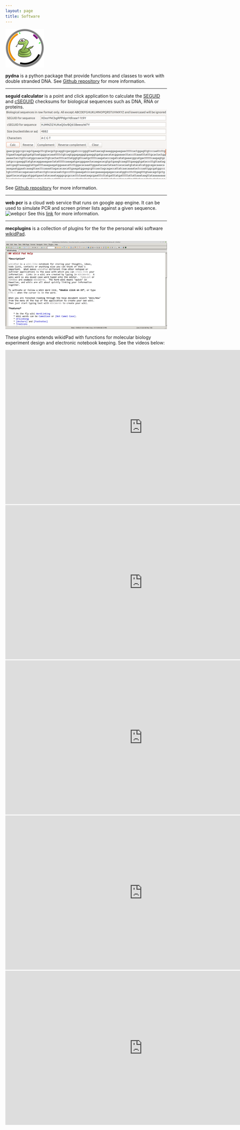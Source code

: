 ```yaml
---
layout: page
title: Software
---
```


![pydna](https://raw.githubusercontent.com/BjornFJohansson/pydna/92bd48c2692a22433c66f2ffa150e6b7f0b7a940/docs/pics/pydna.resized.png)

**pydna** is a python package that provide functions and classes to work with double stranded DNA. See [Github repository](https://github.com/BjornFJohansson/pydna) for more information.

----



**seguid calculator** is a point and click application to calculate the [SEGUID](http://www.ncbi.nlm.nih.gov/pubmed/16858731) and [cSEGUID](http://ochsavidare.blogspot.pt/2016/02/checksum-for-circular-biological.html) checksums for biological sequences such as DNA, RNA or proteins.
![seguid](https://raw.githubusercontent.com/BjornFJohansson/seguid_calculator/master/genbank.png)


 See [Github repository](https://github.com/BjornFJohansson/seguid_calculator) for more information.

----


**web pcr** is a cloud web service that runs on google app engine. It can be used to simulate PCR and screen primer lists against a given sequence.
![webpcr](https://raw.githubusercontent.com/BjornFJohansson/webpcr/main/static/webpcr.png)
See this [link](http://bjornfjohansson.pythonanywhere.com) for more information.


----




**mecplugins** is a collection of plugins for the for the personal wiki software [wikidPad](http://wikidpad.sourceforge.net/).


![wikidpad](wp.png)



These plugins extends wikidPad with functions for molecular biology experiment design and electronic notebook keeping. See the videos below:

<iframe width="854" height="480" src="https://www.youtube.com/embed/TrhoIwiYYDU?ecver=1" frameborder="0" allowfullscreen></iframe>
<iframe width="854" height="480" src="https://www.youtube.com/embed/8zqKCJgP4so?ecver=1" frameborder="0" allowfullscreen></iframe>
<iframe width="854" height="480" src="https://www.youtube.com/embed/y5vkL9WgglY?ecver=1" frameborder="0" allowfullscreen></iframe>
<iframe width="854" height="480" src="https://www.youtube.com/embed/6pNSM2sU7_8?ecver=1" frameborder="0" allowfullscreen></iframe>
<iframe width="854" height="480" src="https://www.youtube.com/embed/ujMb2A3PJpE?ecver=1" frameborder="0" allowfullscreen></iframe>
